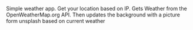 Simple weather app. 
Get your location based on IP. 
Gets Weather from the OpenWeatherMap.org API. 
Then updates the background with a picture form unsplash based on current weather


